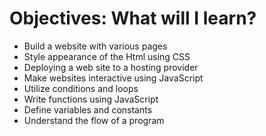 # Objectives: What will I learn?

* Build a website with various pages
* Style appearance of the Html using CSS
* Deploying a web site to a hosting provider
* Make websites interactive using JavaScript
* Utilize conditions and loops
* Write functions using JavaScript
* Define variables and constants
* Understand the flow of a program




